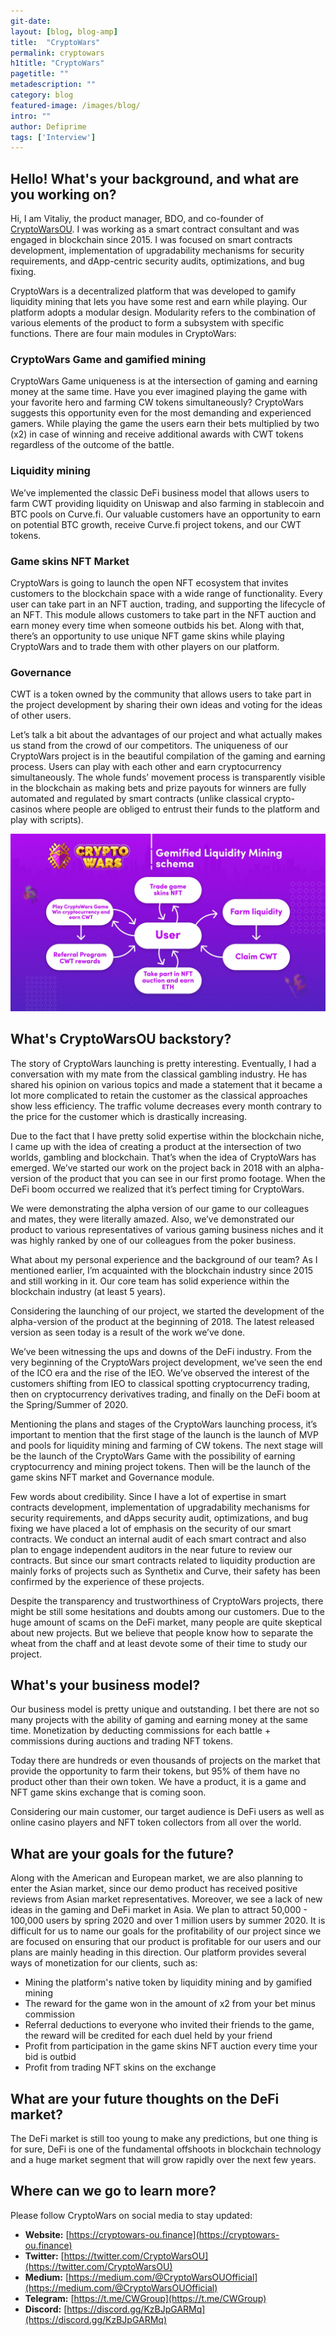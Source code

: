 ```yaml
---
git-date:
layout: [blog, blog-amp]
title:  "CryptoWars"
permalink: cryptowars
h1title: "CryptoWars"
pagetitle: ""
metadescription: ""
category: blog
featured-image: /images/blog/
intro: ""
author: Defiprime
tags: ['Interview']
---
```


## Hello! What's your background, and what are you working on?

Hi, I am Vitaliy, the product manager, BDO, and co-founder of [CryptoWarsOU](https://cryptowars-ou.finance/). I was working as a smart contract consultant and was engaged in blockchain since 2015. I was focused on smart contracts development, implementation of upgradability mechanisms for security requirements, and dApp-centric security audits, optimizations, and bug fixing.

CryptoWars is a decentralized platform that was developed to gamify liquidity mining that lets you have some rest and earn while playing. Our platform adopts a modular design. Modularity refers to the combination of various elements of the product to form a subsystem with specific functions. There are four main modules in CryptoWars:



### CryptoWars Game and gamified mining

CryptoWars Game uniqueness is at the intersection of gaming and earning money at the same time. Have you ever imagined playing the game with your favorite hero and farming CW tokens simultaneously? CryptoWars suggests this opportunity even for the most demanding and experienced gamers. While playing the game the users earn their bets multiplied by two (x2) in case of winning and receive additional awards with CWT tokens regardless of the outcome of the battle. 


### Liquidity mining

We’ve implemented the classic DeFi business model that allows users to farm CWT providing liquidity on Uniswap and also farming in stablecoin and BTC pools on Curve.fi. Our valuable customers have an opportunity to earn on potential BTC growth, receive Curve.fi project tokens, and our CWT tokens. 


### Game skins NFT Market

CryptoWars is going to launch the open NFT ecosystem that invites customers to the blockchain space with a wide range of functionality. Every user can take part in an NFT auction, trading, and supporting the lifecycle of an NFT. This module allows customers to take part in the NFT auction and earn money every time when someone outbids his bet. Along with that, there’s an opportunity to use unique NFT game skins while playing CryptoWars and to trade them with other players on our platform. 


### Governance

CWT is a token owned by the community that allows users to take part in the project development by sharing their own ideas and voting for the ideas of other users. 

Let’s talk a bit about the advantages of our project and what actually makes us stand from the crowd of our competitors. The uniqueness of our CryptoWars project is in the beautiful compilation of the gaming and earning process. Users can play with each other and earn cryptocurrency simultaneously. The whole funds’ movement process is transparently visible in the blockchain as making bets and prize payouts for winners are fully automated and regulated by smart contracts (unlike classical crypto-casinos where people are obliged to entrust their funds to the platform and play with scripts). 


![](/images/blog/cryptowars1.jpg)



## What's CryptoWarsOU backstory? 

The story of CryptoWars launching is pretty interesting. Eventually, I had a conversation with my mate from the classical gambling industry. He has shared his opinion on various topics and made a statement that it became a lot more complicated to retain the customer as the classical approaches show less efficiency. The traffic volume decreases every month contrary to the price for the customer which is drastically increasing. 

Due to the fact that I have pretty solid expertise within the blockchain niche, I came up with the idea of creating a product at the intersection of two worlds, gambling and blockchain. That’s when the idea of CryptoWars has emerged. We’ve started our work on the project back in 2018 with an alpha-version of the product that you can see in our first promo footage. When the DeFi boom occurred we realized that it’s perfect timing for CryptoWars. 

We were demonstrating the alpha version of our game to our colleagues and mates, they were literally amazed. Also, we’ve demonstrated our product to various representatives of various gaming business niches and it was highly ranked by one of our colleagues from the poker business. 

What about my personal experience and the background of our team? As I mentioned earlier, I’m acquainted with the blockchain industry since 2015 and still working in it. Our core team has solid experience within the blockchain industry (at least 5 years). 

Considering the launching of our project, we started the development of the alpha-version of the product at the beginning of 2018. The latest released version as seen today is a result of the work we’ve done.  

We’ve been witnessing the ups and downs of the DeFi industry. From the very beginning of the CryptoWars project development, we’ve seen the end of the ICO era and the rise of the IEO. We’ve observed the interest of the customers shifting from IEO to classical spotting cryptocurrency trading, then on cryptocurrency derivatives trading, and finally on the DeFi boom at the Spring/Summer of 2020. 

Mentioning the plans and stages of the CryptoWars launching process, it’s important to mention that the first stage of the launch is the launch of MVP and pools for liquidity mining and farming of CW tokens. The next stage will be the launch of the CryptoWars Game with the possibility of earning cryptocurrency and mining project tokens. Then will be the launch of the game skins NFT market and Governance module.

Few words about credibility. Since I have a lot of expertise in smart contracts development, implementation of upgradability mechanisms for security requirements, and dApps security audit, optimizations, and bug fixing we have placed a lot of emphasis on the security of our smart contracts. We conduct an internal audit of each smart contract and also plan to engage independent auditors in the near future to review our contracts. But since our smart contracts related to liquidity production are mainly forks of projects such as Synthetix and Curve, their safety has been confirmed by the experience of these projects. 


Despite the transparency and trustworthiness of CryptoWars projects, there might be still some hesitations and doubts among our customers. Due to the huge amount of scams on the DeFi market, many people are quite skeptical about new projects. But we believe that people know how to separate the wheat from the chaff and at least devote some of their time to study our project.


## What's your business model?

Our business model is pretty unique and outstanding. I bet there are not so many projects with the ability of gaming and earning money at the same time. Monetization by deducting commissions for each battle + commissions during auctions and trading NFT tokens.

Today there are hundreds or even thousands of projects on the market that provide the opportunity to farm their tokens, but 95% of them have no product other than their own token. We have a product, it is a game and NFT game skins exchange that is coming soon.

Considering our main customer, our target audience is DeFi users as well as online casino players and NFT token collectors from all over the world.


## What are your goals for the future?

Along with the American and European market, we are also planning to enter the Asian market, since our demo product has received positive reviews from Asian market representatives. Moreover, we see a lack of new ideas in the gaming and DeFi market in Asia. We plan to attract  50,000 - 100,000 users by spring 2020 and over 1 million users by summer 2020. It is difficult for us to name our goals for the profitability of our project since we are focused on ensuring that our product is profitable for our users and our plans are mainly heading in this direction. Our platform provides several ways of monetization for our clients, such as:

*   Mining the platform's native token by liquidity mining and by gamified mining
*   The reward for the game won in the amount of x2 from your bet minus commission
*   Referral deductions to everyone who invited their friends to the game, the reward will be credited for each duel held by your friend
*   Profit from participation in the game skins NFT auction every time your bid is outbid
*   Profit from trading NFT skins on the exchange


## What are your future thoughts on the DeFi market?

The DeFi market is still too young to make any predictions, but one thing is for sure, DeFi is one of the fundamental offshoots in blockchain technology and a huge market segment that will grow rapidly over the next few years.


## Where can we go to learn more?

Please follow CryptoWars on social media to stay updated:

- **Website:** [https://cryptowars-ou.finance](https://cryptowars-ou.finance) 
- **Twitter:** [https://twitter.com/CryptoWarsOU](https://twitter.com/CryptoWarsOU)
- **Medium:** [https://medium.com/@CryptoWarsOUOfficial](https://medium.com/@CryptoWarsOUOfficial)
- **Telegram:** [https://t.me/CWGroup](https://t.me/CWGroup) 
- **Discord:** [https://discord.gg/KzBJpGARMq](https://discord.gg/KzBJpGARMq)